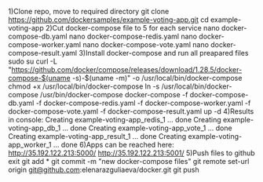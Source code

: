 1)Clone repo, move to required directory
git clone https://github.com/dockersamples/example-voting-app.git
cd example-voting-app
2)Cut docker-compose file to 5 for each service
nano docker-compose-db.yaml
nano docker-compose-redis.yaml
nano docker-compose-worker.yaml
nano docker-compose-vote.yaml
nano docker-compose-result.yaml
3)Install docker-compose and run all preapared files
sudo su
curl -L "https://github.com/docker/compose/releases/download/1.28.5/docker-compose-$(uname -s)-$(uname -m)" -o /usr/local/bin/docker-compose
chmod +x /usr/local/bin/docker-compose
ln -s /usr/local/bin/docker-compose /usr/bin/docker-compose
docker-compose -f docker-compose-db.yaml -f docker-compose-redis.yaml -f docker-compose-worker.yaml -f docker-compose-vote.yaml -f docker-compose-result.yaml up -d
4)Results in console:
Creating example-voting-app_redis_1 ... done
Creating example-voting-app_db_1    ... done
Creating example-voting-app_vote_1  ... done
Creating example-voting-app_result_1 ... done
Creating example-voting-app_worker_1 ... done
6)Apps can be reached here:
http://35.192.122.213:5000/
http://35.192.122.213:5001/
5)Push files to github
exit
git add *
git commit -m "new docker-compose files"
git remote set-url origin git@github.com:elenarazguliaeva/docker.git
git push
